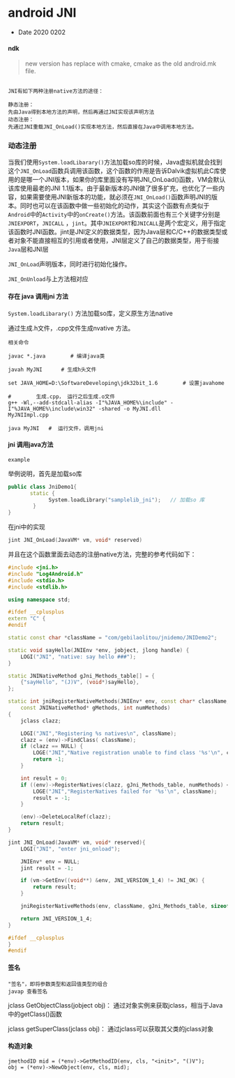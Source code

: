# android JNI

+ Date  2020 0202

####  ndk

> new version has replace with cmake, cmake as the old android.mk file.



```

JNI有如下两种注册native方法的途径：

静态注册：
先由Java得到本地方法的声明，然后再通过JNI实现该声明方法
动态注册：
先通过JNI重载JNI_OnLoad()实现本地方法，然后直接在Java中调用本地方法。

```



### 动态注册

​	 当我们使用`System.loadLibarary()`方法加载so库的时候，Java虚拟机就会找到这个`JNI_OnLoad`函数兵调用该函数，这个函数的作用是告诉Dalvik虚拟机此C库使用的是哪一个JNI版本，如果你的库里面没有写明JNI_OnLoad()函数，VM会默认该库使用最老的JNI 1.1版本。由于最新版本的JNI做了很多扩充，也优化了一些内容，如果需要使用JNI新版本的功能，就必须在`JNI_OnLoad()`函数声明JNI的版本。同时也可以在该函数中做一些初始化的动作，其实这个函数有点类似于`Android`中的`Activity`中的`onCreate()`方法。该函数前面也有三个关键字分别是`JNIEXPORT`，`JNICALL` ，`jint`。其中`JNIEXPORT`和`JNICALL`是两个宏定义，用于指定该函数时JNI函数。jint是JNI定义的数据类型，因为Java层和C/C++的数据类型或者对象不能直接相互的引用或者使用，JNI层定义了自己的数据类型，用于衔接`Java`层和JNI层



`JNI_OnLoad`声明版本，同时进行初始化操作。

`JNI_OnUnload`与上方法相对应



#### 存在 java 调用jni 方法

`System.loadLibarary()` 方法加载so库，定义原生方法native

通过生成.h文件，.cpp文件生成nvative 方法。



```
相关命令

javac *.java    	# 编译java类

javah MyJNI		 # 生成h头文件

set JAVA_HOME=D:\SoftwareDeveloping\jdk32bit_1.6		# 设置javahome

#        生成.cpp， 运行之后生成.o文件
g++ -Wl,--add-stdcall-alias -I"%JAVA_HOME%\include" -I"%JAVA_HOME%\include\win32" -shared -o MyJNI.dll  
MyJNIImpl.cpp

java MyJNI   #  运行文件，调用jni
```



#### jni 调用java方法

`example`

举例说明，首先是加载so库



```cpp
public class JniDemo1{
       static {
             System.loadLibrary("samplelib_jni");   // 加载so 库
        }
}
```

在jni中的实现



```cpp
jint JNI_OnLoad(JavaVM* vm, void* reserved)
```

并且在这个函数里面去动态的注册native方法，完整的参考代码如下：



```cpp
#include <jni.h>
#include "Log4Android.h"
#include <stdio.h>
#include <stdlib.h>

using namespace std;

#ifdef __cplusplus
extern "C" {
#endif

static const char *className = "com/gebilaolitou/jnidemo/JNIDemo2";

static void sayHello(JNIEnv *env, jobject, jlong handle) {
    LOGI("JNI", "native: say hello ###");
}

static JNINativeMethod gJni_Methods_table[] = {
    {"sayHello", "(J)V", (void*)sayHello},
};

static int jniRegisterNativeMethods(JNIEnv* env, const char* className,
    const JNINativeMethod* gMethods, int numMethods)
{
    jclass clazz;

    LOGI("JNI","Registering %s natives\n", className);
    clazz = (env)->FindClass( className);
    if (clazz == NULL) {
        LOGE("JNI","Native registration unable to find class '%s'\n", className);
        return -1;
    }

    int result = 0;
    if ((env)->RegisterNatives(clazz, gJni_Methods_table, numMethods) < 0) {
        LOGE("JNI","RegisterNatives failed for '%s'\n", className);
        result = -1;
    }

    (env)->DeleteLocalRef(clazz);
    return result;
}

jint JNI_OnLoad(JavaVM* vm, void* reserved){
    LOGI("JNI", "enter jni_onload");

    JNIEnv* env = NULL;
    jint result = -1;

    if (vm->GetEnv((void**) &env, JNI_VERSION_1_4) != JNI_OK) {
        return result;
    }

    jniRegisterNativeMethods(env, className, gJni_Methods_table, sizeof(gJni_Methods_table) / sizeof(JNINativeMethod));

    return JNI_VERSION_1_4;
}

#ifdef __cplusplus
}
#endif
```



#### 签名

```
"签名"，即将参数类型和返回值类型的组合
javap 查看签名
```



jclass GetObjectClass(jobject obj)：
 通过对象实例来获取jclass，相当于Java中的getClass()函数

jclass getSuperClass(jclass obj)：
 通过jclass可以获取其父类的jclass对象



#### 构造对象

```
jmethodID mid = (*env)->GetMethodID(env, cls, "<init>", "()V");
obj = (*env)->NewObject(env, cls, mid);
```

